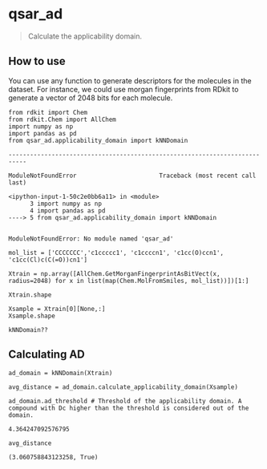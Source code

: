# qsar_ad
> Calculate the applicability domain.


## How to use

You can use any function to generate descriptors for the molecules in the dataset. For instance, we could use morgan fingerprints from RDkit to generate a vector of 2048 bits for each molecule. 

```
from rdkit import Chem
from rdkit.Chem import AllChem
import numpy as np
import pandas as pd
from qsar_ad.applicability_domain import kNNDomain
```


    ---------------------------------------------------------------------------

    ModuleNotFoundError                       Traceback (most recent call last)

    <ipython-input-1-50c2e0bb6a11> in <module>
          3 import numpy as np
          4 import pandas as pd
    ----> 5 from qsar_ad.applicability_domain import kNNDomain
    

    ModuleNotFoundError: No module named 'qsar_ad'


```
mol_list = ['CCCCCCC','c1ccccc1', 'c1ccccn1', 'c1cc(O)ccn1', 'c1cc(Cl)c(C(=O))cn1']
```

```
Xtrain = np.array([AllChem.GetMorganFingerprintAsBitVect(x, radius=2048) for x in list(map(Chem.MolFromSmiles, mol_list))])[1:]
```

```
Xtrain.shape
```

```
Xsample = Xtrain[0][None,:]
Xsample.shape
```

```
kNNDomain??
```

## Calculating AD

```
ad_domain = kNNDomain(Xtrain)
```

```
avg_distance = ad_domain.calculate_applicability_domain(Xsample)
```

```
ad_domain.ad_threshold # Threshold of the applicability domain. A compound with Dc higher than the threshold is considered out of the domain.
```




    4.364247092576795



```
avg_distance
```




    (3.060758843123258, True)



